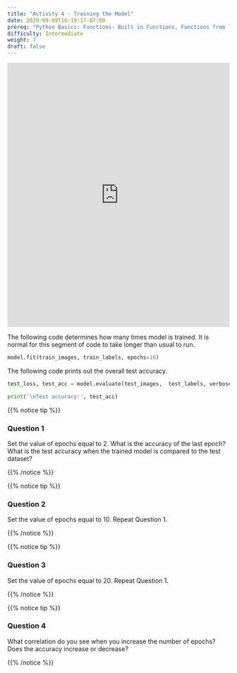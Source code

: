 ```yaml
---
title: "Activity 4 - Training the Model"
date: 2020-09-09T16:19:17-07:00
prereq: "Python Basics: Functions- Built in Functions, Functions from libraries; Data Types- Strings, Numbers, Reading from Console; Data Structures- Lists, Tuples, Sets"
difficulty: Intermediate
weight: 7
draft: false
---
```


<iframe width="100%" height="600px" src="https://www.youtube.com/embed/o0o9JTm2xIg" frameborder="0" allow="accelerometer; autoplay; encrypted-media; gyroscope; picture-in-picture" allowfullscreen></iframe>

The following code determines how many times model is trained. It is normal for this segment of code to take longer than usual to run.

```python
model.fit(train_images, train_labels, epochs=10) 
```

The following code prints out the overall test accuracy.

```python
test_loss, test_acc = model.evaluate(test_images,  test_labels, verbose=2)

print('\nTest accuracy:', test_acc)
```

{{% notice tip %}}
### Question 1

Set the value of epochs equal to 2. What is the accuracy of the last epoch? What is the test accuracy when the trained model is compared to the test dataset?

{{% /notice %}}

{{% notice tip %}}
### Question 2

Set the value of epochs equal to 10. Repeat Question 1.

{{% /notice %}}

{{% notice tip %}}
### Question 3

Set the value of epochs equal to 20. Repeat Question 1.

{{% /notice %}}

{{% notice tip %}}
### Question 4

What correlation do you see when you increase the number of epochs? Does the accuracy increase or decrease?

{{% /notice %}}

